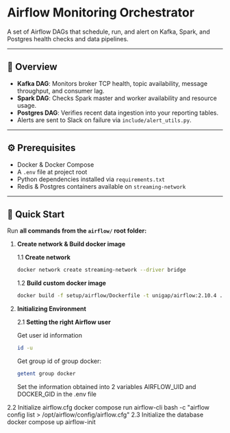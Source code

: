 # Airflow Monitoring Orchestrator

A set of Airflow DAGs that schedule, run, and alert on Kafka, Spark, and Postgres health checks and data pipelines.

---

## 📝 Overview

- **Kafka DAG**: Monitors broker TCP health, topic availability, message throughput, and consumer lag.  
- **Spark DAG**: Checks Spark master and worker availability and resource usage.  
- **Postgres DAG**: Verifies recent data ingestion into your reporting tables.  
- Alerts are sent to Slack on failure via `include/alert_utils.py`.

---

## ⚙️ Prerequisites

- Docker & Docker Compose  
- A `.env` file at project root
- Python dependencies installed via `requirements.txt`
- Redis & Postgres containers available on `streaming-network`

---

## 🚀 Quick Start
Run **all commands from the `airflow/` root folder:**
1. **Create network & Build docker image**
  
   1.1 **Create network**
   ```bash
   docker network create streaming-network --driver bridge
   ```
   1.2 **Build custom docker image**
   ```bash
   docker build -f setup/airflow/Dockerfile -t unigap/airflow:2.10.4 .
   ```
2. **Initializing Environment**

   2.1 **Setting the right Airflow user**

   Get user id information
   ```bash
   id -u
   ```
   Get group id of group docker:
   ```bash
   getent group docker
   ```
   Set the information obtained into 2 variables AIRFLOW_UID and DOCKER_GID in the .env file

2.2 Initialize airflow.cfg
docker compose run airflow-cli bash -c "airflow config list > /opt/airflow/config/airflow.cfg"
2.3 Initialize the database
docker compose up airflow-init
